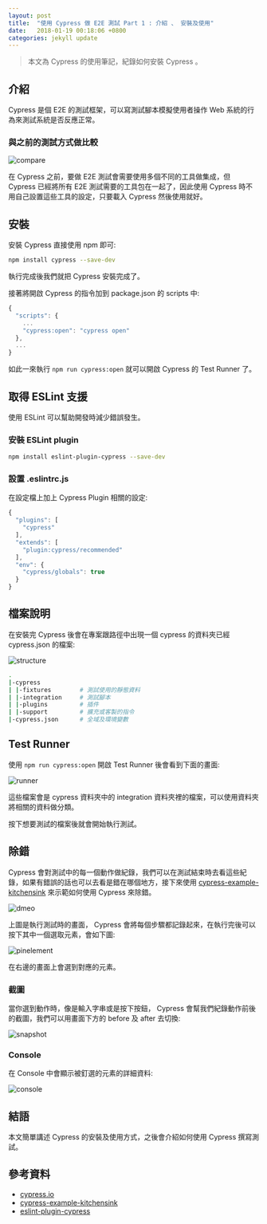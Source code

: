 ```yaml
---
layout: post
title:  "使用 Cypress 做 E2E 測試 Part 1 : 介紹 、 安裝及使用"
date:   2018-01-19 00:18:06 +0800
categories: jekyll update
---
```


> 本文為 Cypress 的使用筆記，紀錄如何安裝 Cypress 。

## 介紹

Cypress 是個 E2E 的測試框架，可以寫測試腳本模擬使用者操作 Web 系統的行為來測試系統是否反應正常。

### 與之前的測試方式做比較

![compare](../assets/2018-11-23-cypress-install/compare.PNG)

在 Cypress 之前，要做 E2E 測試會需要使用多個不同的工具做集成，但 Cypress 已經將所有 E2E 測試需要的工具包在一起了，因此使用 Cypress 時不用自己設置這些工具的設定，只要載入 Cypress 然後使用就好。

## 安裝

安裝 Cypress 直接使用 npm 即可:

```bash
npm install cypress --save-dev
```

執行完成後我們就把 Cypress 安裝完成了。

接著將開啟 Cypress 的指令加到 package.json 的 scripts 中:

```js
{
  "scripts": {
    ...
    "cypress:open": "cypress open"
  },
  ...
}
```

如此一來執行 `npm run cypress:open` 就可以開啟 Cypress 的 Test Runner 了。

## 取得 ESLint 支援

使用 ESLint 可以幫助開發時減少錯誤發生。

### 安裝 ESLint plugin

```bash
npm install eslint-plugin-cypress --save-dev
```

### 設置 .eslintrc.js

在設定檔上加上 Cypress Plugin 相關的設定:

```js
{
  "plugins": [
    "cypress"
  ],
  "extends": [
    "plugin:cypress/recommended"
  ],
  "env": {
    "cypress/globals": true
  }
}
```

## 檔案說明

在安裝完 Cypress 後會在專案跟路徑中出現一個 cypress 的資料夾已經 cypress.json 的檔案:

![structure](../assets\2018-11-23-cypress-install\structure.png)

```bash
.
|-cypress
| |-fixtures        # 測試使用的靜態資料
| |-integration     # 測試腳本
| |-plugins         # 插件
| |-support         # 擴充或客製的指令
|-cypress.json      # 全域及環境變數
```

## Test Runner

使用 `npm run cypress:open` 開啟 Test Runner 後會看到下面的畫面:

![runner](../assets\2018-11-23-cypress-install\runner.PNG)

這些檔案會是 cypress 資料夾中的 integration 資料夾裡的檔案，可以使用資料夾將相關的資料做分類。

按下想要測試的檔案後就會開始執行測試。

## 除錯

Cypress 會對測試中的每一個動作做紀錄，我們可以在測試結束時去看這些紀錄，如果有錯誤的話也可以去看是錯在哪個地方，接下來使用 [cypress-example-kitchensink](https://github.com/cypress-io/cypress-example-kitchensink) 來示範如何使用 Cypress 來除錯。

![dmeo](../assets\2018-11-23-cypress-install\dmeo.gif)

上圖是執行測試時的畫面， Cypress 會將每個步驟都記錄起來，在執行完後可以按下其中一個選取元素，會如下圖:

![pinelement](../assets\2018-11-23-cypress-install\pinelement.PNG)

在右邊的畫面上會選到對應的元素。

### 截圖

當你選到動作時，像是輸入字串或是按下按鈕， Cypress 會幫我們紀錄動作前後的截圖，我們可以用畫面下方的 before 及 after 去切換:

![snapshot](../assets\2018-11-23-cypress-install\snapshot.png)

### Console

在 Console 中會顯示被釘選的元素的詳細資料:

![console](../assets\2018-11-23-cypress-install\console.png)

## 結語

本文簡單講述 Cypress 的安裝及使用方式，之後會介紹如何使用 Cypress 撰寫測試。

## 參考資料

* [cypress.io](https://www.cypress.io/)
* [cypress-example-kitchensink](https://github.com/cypress-io/cypress-example-kitchensink)
* [eslint-plugin-cypress](https://github.com/cypress-io/eslint-plugin-cypress)